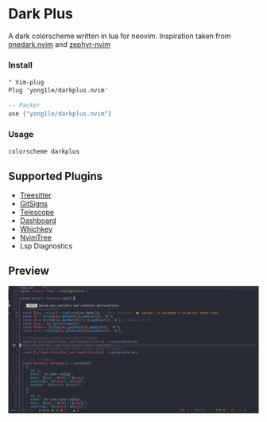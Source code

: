 # Dark Plus
A dark colorscheme written in lua for neovim. Inspiration taken
from [onedark.nvim](https://github.com/navarasu/onedark.nvim) and
[zephyr-nvim](https://github.com/glepnir/zephyr-nvim)

### Install 
```vim
" Vim-plug
Plug 'yong1le/darkplus.nvim'
```
```lua
-- Packer
use {"yong1le/darkplus.nvim"}
```
### Usage
```vim
colorscheme darkplus
```

## Supported Plugins
- [Treesitter](https://github.com/nvim-treesitter/nvim-treesitter)
- [GitSigns](https://github.com/lewis6991/gitsigns.nvim)
- [Telescope](https://github.com/nvim-telescope/telescope.nvim)
- [Dashboard](https://github.com/glepnir/dashboard-nvim)
- [Whichkey](https://github.com/folke/which-key.nvim)
- [NvimTree](https://github.com/kyazdani42/nvim-tree.lua)
- Lsp Diagnostics

## Preview
![Color scheme Preview](./assets/showcase.png)
